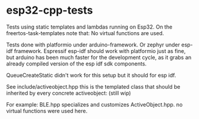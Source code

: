 # esp32-cpp-tests
Tests using static templates and lambdas running on Esp32. On the freertos-task-templates note that: No virtual functions are used.

Tests done with platformio under arduino-framework. Or zephyr under esp-idf framework.
Espressif esp-idf should work with platformio just as fine, but arduino has been much faster for the development cycle, as it grabs
 an already compiled version of the esp idf sdk components.

QueueCreateStatic didn't work for this setup but it should for esp idf.

See include/activeobject.hpp this is the templated class that should be inherited by every concrete activeobject: (still wip)

For example:
BLE.hpp specializes and customizes ActiveObject.hpp. no virtual functions were used here.
